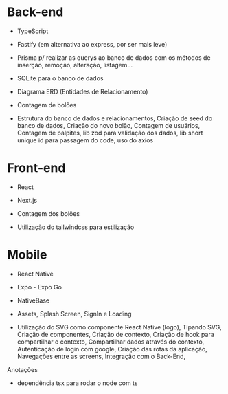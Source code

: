 # Back-end
* TypeScript
* Fastify (em alternativa ao express, por ser mais leve)
* Prisma p/ realizar as querys ao banco de dados com os métodos de inserção, remoção, alteração, listagem...
* SQLite para o banco de dados
* Diagrama ERD (Entidades de Relacionamento)
* Contagem de bolões

* Estrutura do banco de dados e relacionamentos, Criação de seed do banco de dados, Criação do novo bolão, Contagem de usuários, Contagem de palpites, lib zod para validação dos dados, lib short unique id para passagem do code, uso do axios

# Front-end

* React
* Next.js
* Contagem dos bolões

* Utilização do tailwindcss para estilização

# Mobile

* React Native
* Expo - Expo Go
* NativeBase
* Assets, Splash Screen, SignIn e Loading 

* Utilização do SVG como componente React Native (logo), Tipando SVG, Criação de componentes, Criação de contexto, Criação de hook para compartilhar o contexto, Compartilhar dados através do contexto, Autenticação de login com google, Criação das rotas da aplicação, Navegações entre as screens, Integração com o Back-End, 


Anotações
* dependência tsx para rodar o node com ts
